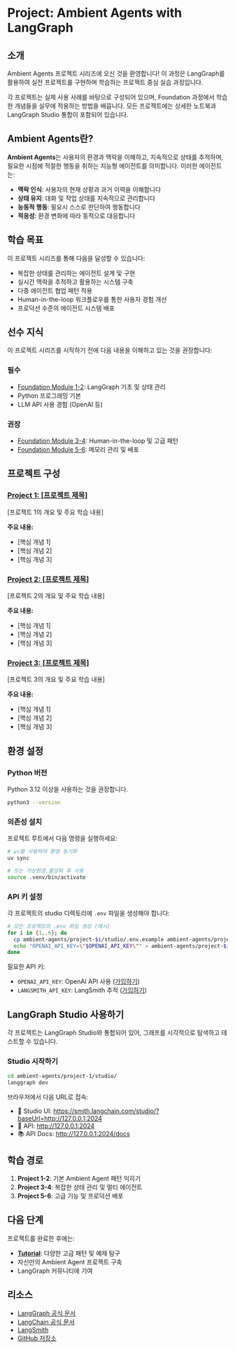 # Project: Ambient Agents with LangGraph

## 소개

Ambient Agents 프로젝트 시리즈에 오신 것을 환영합니다! 이 과정은 LangGraph를 활용하여 실전 프로젝트를 구현하며 학습하는 프로젝트 중심 실습 과정입니다.

각 프로젝트는 실제 사용 사례를 바탕으로 구성되어 있으며, Foundation 과정에서 학습한 개념들을 실무에 적용하는 방법을 배웁니다. 모든 프로젝트에는 상세한 노트북과 LangGraph Studio 통합이 포함되어 있습니다.

## Ambient Agents란?

**Ambient Agents**는 사용자의 환경과 맥락을 이해하고, 지속적으로 상태를 추적하며, 필요한 시점에 적절한 행동을 취하는 지능형 에이전트를 의미합니다. 이러한 에이전트는:

- **맥락 인식**: 사용자의 현재 상황과 과거 이력을 이해합니다
- **상태 유지**: 대화 및 작업 상태를 지속적으로 관리합니다
- **능동적 행동**: 필요시 스스로 판단하여 행동합니다
- **적응성**: 환경 변화에 따라 동적으로 대응합니다

## 학습 목표

이 프로젝트 시리즈를 통해 다음을 달성할 수 있습니다:

- 복잡한 상태를 관리하는 에이전트 설계 및 구현
- 실시간 맥락을 추적하고 활용하는 시스템 구축
- 다중 에이전트 협업 패턴 적용
- Human-in-the-loop 워크플로우를 통한 사용자 경험 개선
- 프로덕션 수준의 에이전트 시스템 배포

## 선수 지식

이 프로젝트 시리즈를 시작하기 전에 다음 내용을 이해하고 있는 것을 권장합니다:

### 필수
- [Foundation Module 1-2](../foundation/module-1/README.md): LangGraph 기초 및 상태 관리
- Python 프로그래밍 기본
- LLM API 사용 경험 (OpenAI 등)

### 권장
- [Foundation Module 3-4](../foundation/module-3/README.md): Human-in-the-loop 및 고급 패턴
- [Foundation Module 5-6](../foundation/module-5/README.md): 메모리 관리 및 배포

## 프로젝트 구성

### [Project 1: [프로젝트 제목]](./project-1/README.md)

[프로젝트 1의 개요 및 주요 학습 내용]

**주요 내용:**
- [핵심 개념 1]
- [핵심 개념 2]
- [핵심 개념 3]

### [Project 2: [프로젝트 제목]](./project-2/README.md)

[프로젝트 2의 개요 및 주요 학습 내용]

**주요 내용:**
- [핵심 개념 1]
- [핵심 개념 2]
- [핵심 개념 3]

### [Project 3: [프로젝트 제목]](./project-3/README.md)

[프로젝트 3의 개요 및 주요 학습 내용]

**주요 내용:**
- [핵심 개념 1]
- [핵심 개념 2]
- [핵심 개념 3]

## 환경 설정

### Python 버전

Python 3.12 이상을 사용하는 것을 권장합니다.

```bash
python3 --version
```

### 의존성 설치

프로젝트 루트에서 다음 명령을 실행하세요:

```bash
# uv를 사용하여 환경 동기화
uv sync

# 또는 가상환경 활성화 후 사용
source .venv/bin/activate
```

### API 키 설정

각 프로젝트의 studio 디렉토리에 `.env` 파일을 생성해야 합니다:

```bash
# 모든 프로젝트의 .env 파일 생성 (예시)
for i in {1..6}; do
  cp ambient-agents/project-$i/studio/.env.example ambient-agents/project-$i/studio/.env
  echo "OPENAI_API_KEY=\"$OPENAI_API_KEY\"" > ambient-agents/project-$i/studio/.env
done
```

필요한 API 키:
- `OPENAI_API_KEY`: OpenAI API 사용 ([가입하기](https://openai.com/))
- `LANGSMITH_API_KEY`: LangSmith 추적 ([가입하기](https://smith.langchain.com/))

## LangGraph Studio 사용하기

각 프로젝트는 LangGraph Studio와 통합되어 있어, 그래프를 시각적으로 탐색하고 테스트할 수 있습니다.

### Studio 시작하기

```bash
cd ambient-agents/project-1/studio/
langgraph dev
```

브라우저에서 다음 URL로 접속:
- 🎨 Studio UI: https://smith.langchain.com/studio/?baseUrl=http://127.0.0.1:2024
- 🚀 API: http://127.0.0.1:2024
- 📚 API Docs: http://127.0.0.1:2024/docs

## 학습 경로

1. **Project 1-2**: 기본 Ambient Agent 패턴 익히기
2. **Project 3-4**: 복잡한 상태 관리 및 멀티 에이전트
3. **Project 5-6**: 고급 기능 및 프로덕션 배포

## 다음 단계

프로젝트를 완료한 후에는:

- **[Tutorial](../langgraph-tutorial/README.md)**: 다양한 고급 패턴 및 예제 탐구
- 자신만의 Ambient Agent 프로젝트 구축
- LangGraph 커뮤니티에 기여

## 리소스

- [LangGraph 공식 문서](https://langchain-ai.github.io/langgraph/)
- [LangChain 공식 문서](https://python.langchain.com/)
- [LangSmith](https://smith.langchain.com/)
- [GitHub 저장소](https://github.com/langchain-ai)
